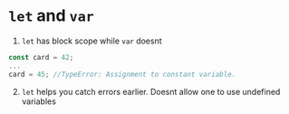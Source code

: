 # `let` and `var`

1. `let` has block scope while `var` doesnt

```javascript
const card = 42;
...
card = 45; //TypeError: Assignment to constant variable.
```

2. `let` helps you catch errors earlier. Doesnt allow one to use undefined variables 
